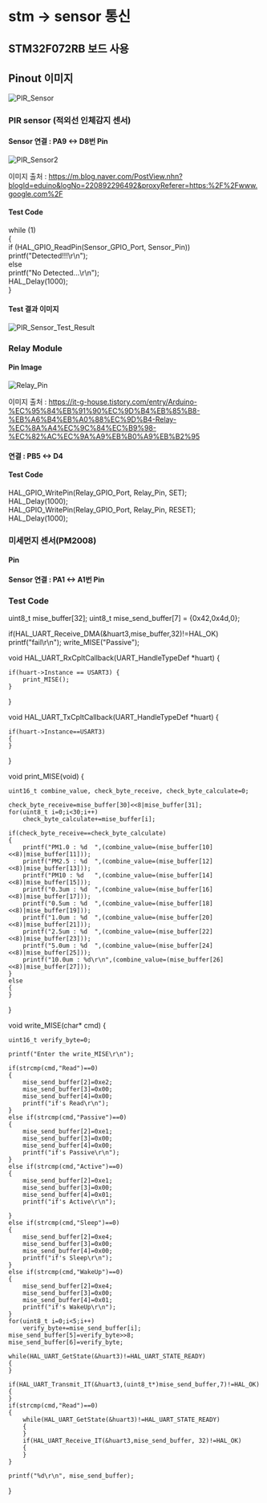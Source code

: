 # stm -> sensor 통신

## STM32F072RB 보드 사용
## Pinout 이미지
![PIR_Sensor](https://user-images.githubusercontent.com/50731733/103164399-2926f500-484e-11eb-9498-354f042f49ff.PNG)

### PIR sensor (적외선 인체감지 센서)
#### Sensor 연결 : PA9 <-> D8번 Pin
![PIR_Sensor2](https://user-images.githubusercontent.com/50731733/103165981-a14ae600-4861-11eb-9482-086d709e7ba1.PNG)

이미지 출처 : https://m.blog.naver.com/PostView.nhn?blogId=eduino&logNo=220892296492&proxyReferer=https:%2F%2Fwww.google.com%2F
#### Test Code
 while (1)  
  {  
	  if (HAL_GPIO_ReadPin(Sensor_GPIO_Port, Sensor_Pin))  
		  printf("Detected!!!\r\n");  
	  else  
		  printf("No Detected...\r\n");  
	  HAL_Delay(1000);  
  }  
#### Test 결과 이미지
![PIR_Sensor_Test_Result](https://user-images.githubusercontent.com/50731733/103164499-5aec8b80-484f-11eb-9f65-072e5b4a6eb0.PNG)

### Relay Module
#### Pin Image
![Relay_Pin](https://user-images.githubusercontent.com/50731733/103164553-55437580-4850-11eb-81c5-b911c175c90b.PNG)

이미지 출처 : https://it-g-house.tistory.com/entry/Arduino-%EC%95%84%EB%91%90%EC%9D%B4%EB%85%B8-%EB%A6%B4%EB%A0%88%EC%9D%B4-Relay-%EC%8A%A4%EC%9C%84%EC%B9%98-%EC%82%AC%EC%9A%A9%EB%B0%A9%EB%B2%95
#### 연결 : PB5 <-> D4
#### Test Code
HAL_GPIO_WritePin(Relay_GPIO_Port, Relay_Pin, SET);  
HAL_Delay(1000);  
HAL_GPIO_WritePin(Relay_GPIO_Port, Relay_Pin, RESET);  
HAL_Delay(1000);  

### 미세먼지 센서(PM2008)
#### Pin 
#### Sensor 연결 : PA1 <-> A1번 Pin
### Test Code
  uint8_t mise_buffer[32];
  uint8_t mise_send_buffer[7] = {0x42,0x4d,0};
  
  if(HAL_UART_Receive_DMA(&huart3,mise_buffer,32)!=HAL_OK)
  	printf("fail\r\n");
  write_MISE("Passive");
  
  void HAL_UART_RxCpltCallback(UART_HandleTypeDef *huart) {
  
	if(huart->Instance == USART3) {
		print_MISE();
	}
  }
  
  void HAL_UART_TxCpltCallback(UART_HandleTypeDef *huart)
  {
  
	if(huart->Instance==USART3)
	{
	}
  }
  
  void print_MISE(void)
  {
  
	uint16_t combine_value, check_byte_receive, check_byte_calculate=0;

	check_byte_receive=mise_buffer[30]<<8|mise_buffer[31];
	for(uint8_t i=0;i<30;i++)
		check_byte_calculate+=mise_buffer[i];

	if(check_byte_receive==check_byte_calculate)
	{
		printf("PM1.0 : %d	",(combine_value=(mise_buffer[10]<<8)|mise_buffer[11]));
		printf("PM2.5 : %d	",(combine_value=(mise_buffer[12]<<8)|mise_buffer[13]));
		printf("PM10 : %d	",(combine_value=(mise_buffer[14]<<8)|mise_buffer[15]));
		printf("0.3um : %d	",(combine_value=(mise_buffer[16]<<8)|mise_buffer[17]));
		printf("0.5um : %d	",(combine_value=(mise_buffer[18]<<8)|mise_buffer[19]));
		printf("1.0um : %d	",(combine_value=(mise_buffer[20]<<8)|mise_buffer[21]));
		printf("2.5um : %d	",(combine_value=(mise_buffer[22]<<8)|mise_buffer[23]));
		printf("5.0um : %d	",(combine_value=(mise_buffer[24]<<8)|mise_buffer[25]));
		printf("10.0um : %d\r\n",(combine_value=(mise_buffer[26]<<8)|mise_buffer[27]));
	}
	else
	{
	}
  }
  
  void write_MISE(char* cmd)
  {
 
	uint16_t verify_byte=0;

	printf("Enter the write_MISE\r\n");

	if(strcmp(cmd,"Read")==0)
	{
		mise_send_buffer[2]=0xe2;
		mise_send_buffer[3]=0x00;
		mise_send_buffer[4]=0x00;
		printf("if's Read\r\n");
	}
	else if(strcmp(cmd,"Passive")==0)
	{
		mise_send_buffer[2]=0xe1;
		mise_send_buffer[3]=0x00;
		mise_send_buffer[4]=0x00;
		printf("if's Passive\r\n");
	}
	else if(strcmp(cmd,"Active")==0)
	{
		mise_send_buffer[2]=0xe1;
		mise_send_buffer[3]=0x00;
		mise_send_buffer[4]=0x01;
		printf("if's Active\r\n");

	}
	else if(strcmp(cmd,"Sleep")==0)
	{
		mise_send_buffer[2]=0xe4;
		mise_send_buffer[3]=0x00;
		mise_send_buffer[4]=0x00;
		printf("if's Sleep\r\n");
	}
	else if(strcmp(cmd,"WakeUp")==0)
	{
		mise_send_buffer[2]=0xe4;
		mise_send_buffer[3]=0x00;
		mise_send_buffer[4]=0x01;
		printf("if's WakeUp\r\n");
	}
	for(uint8_t i=0;i<5;i++)
		verify_byte+=mise_send_buffer[i];
	mise_send_buffer[5]=verify_byte>>8;
	mise_send_buffer[6]=verify_byte;

	while(HAL_UART_GetState(&huart3)!=HAL_UART_STATE_READY)
	{
	}

	if(HAL_UART_Transmit_IT(&huart3,(uint8_t*)mise_send_buffer,7)!=HAL_OK)
	{
	}
	if(strcmp(cmd,"Read")==0)
	{
		while(HAL_UART_GetState(&huart3)!=HAL_UART_STATE_READY)
		{
		}
		if(HAL_UART_Receive_IT(&huart3,mise_send_buffer, 32)!=HAL_OK)
		{
		}
	}

	printf("%d\r\n", mise_send_buffer);
  }
  
